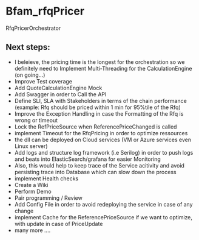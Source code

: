 # Bfam_rfqPricer
RfqPricerOrchestrator

## Next steps: 
- I beleieve, the pricing time is the longest for the orchestration so we definitely need to Implement Multi-Threading for the CalculationEngine (on going...)
- Improve Test coverage
- Add QuoteCalculationEngine Mock
- Add Swagger in order to Call the API
- Define SLI, SLA with Stakeholders in terms of the chain performance (example: Rfq should be priced within 1 min for 95%tile of the Rfq)
- Improve the Exception Handling in case the Formatting of the Rfq is wrong or timeout
- Lock the RefPriceSource when ReferencePriceChanged is called
- implement Timeout for the RfqPricing in order to optimize ressources
- the dll can be deployed on Cloud services (VM or Azure services even Linux server)
- Add logs and structure log framework (i.e Serilog) in order to push logs and beats into ElasticSearch/grafana for easier Monitoring
- Also, this would help to keep trace of the Service acitivity and avoid persisting trace into Database which can slow down the process
- implement Health checks
- Create a Wiki
- Perform Demo
- Pair programming / Review
- Add Config File in order to avoid redeploying the service in case of any change
- implement Cache for the ReferencePriceSource if we want to optimize, with update in case of PriceUpdate
- many more ....
